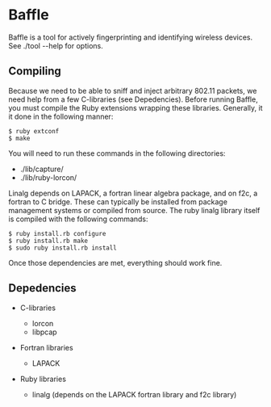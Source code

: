 Baffle
======

Baffle is a tool for actively fingerprinting and identifying wireless devices.
See ./tool --help for options.

Compiling
---------

Because we need to be able to sniff and inject arbitrary 802.11 packets, we
need help from a few C-libraries (see Depedencies). Before running Baffle,
you must compile the Ruby extensions wrapping these libraries. Generally, it
it done in the following manner:

    $ ruby extconf
    $ make
  
You will need to run these commands in the following directories:
  
  - ./lib/capture/
  - ./lib/ruby-lorcon/

Linalg depends on LAPACK, a fortran linear algebra package, and on f2c, a 
fortran to C bridge. These can typically be installed from package management
systems or compiled from source.
The ruby linalg library itself is compiled with the following commands:

    $ ruby install.rb configure
    $ ruby install.rb make
    $ sudo ruby install.rb install

Once those dependencies are met, everything should work fine.

Depedencies
-----------

  + C-libraries
    - lorcon
    - libpcap
  
  + Fortran libraries
    - LAPACK

  + Ruby libraries
    - linalg (depends on the LAPACK fortran library and f2c library)

